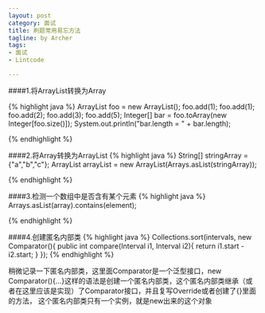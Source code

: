 ```yaml
---
layout: post
category: 面试
title: 刷题常用易忘方法
tagline: by Archer
tags:
- 面试
- Lintcode

---
```


####1.将ArrayList转换为Array

{% highlight java %}
ArrayList<Integer> foo = new ArrayList<Integer>();
foo.add(1);
foo.add(1);
foo.add(2);
foo.add(3);
foo.add(5);
Integer[] bar = foo.toArray(new Integer[foo.size()]);
System.out.println("bar.length = " + bar.length);

{% endhighlight %}

####2.将Array转换为ArrayList
{% highlight java %}
String[] stringArray = {"a","b","c"};
ArrayList<String> arrayList = new ArrayList<String>(Arrays.asList(stringArray));

{% endhighlight %}

####3.检测一个数组中是否含有某个元素
{% highlight java %}
Arrays.asList(array).contains(element);

{% endhighlight %}

####4.创建匿名内部类
{% highlight java %}
 Collections.sort(intervals, new Comparator<Interval>(){
            public int compare(Interval i1, Interval i2){
                return i1.start - i2.start;
            }
        });
{% endhighlight %}

稍微记录一下匿名内部类，这里面Comparator是一个泛型接口，new Comparator<Interval>(){...}这样的语法是创建一个匿名内部类，这个匿名内部类继承（或者在这里应该是实现）了Comparator<Interval>接口，并且复写Override或者创建了{}里面的方法，
这个匿名内部类只有一个实例，就是new出来的这个对象


